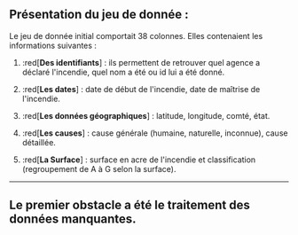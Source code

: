 ## Présentation du jeu de donnée : 

Le jeu de donnée initial comportait 38 colonnes. Elles contenaient les informations suivantes : 

1. :red[**Des identifiants**] : ils permettent de retrouver quel agence a déclaré l'incendie, quel nom a été ou id lui a été donné.

2. :red[**Les dates**] : date de début de l'incendie, date de maîtrise de l'incendie.

3. :red[**Les données géographiques**] : latitude, longitude, comté, état.

4. :red[**Les causes**] : cause générale (humaine, naturelle, inconnue), cause détaillée.

5. :red[**La Surface**] : surface en acre de l'incendie et classification (regroupement de A à G selon la surface).
---

Le premier obstacle a été le traitement des données manquantes.
---